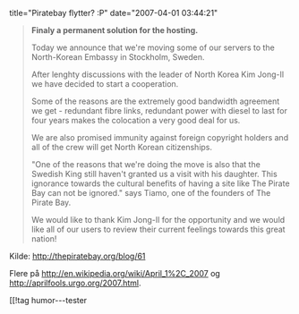 title="Piratebay flytter? :P"
date="2007-04-01 03:44:21"
<blockquote><strong>Finaly a permanent solution for the hosting.</strong>

Today we announce that we're moving some of our servers to the North-Korean Embassy in Stockholm, Sweden.

After lenghty discussions with the leader of North Korea Kim Jong-Il we have decided to start a cooperation.

Some of the reasons are the extremely good bandwidth agreement we get - redundant fibre links, redundant power with diesel to last for four years makes the colocation a very good deal for us.

We are also promised immunity against foreign copyright holders and all of the crew will get North Korean citizenships.

"One of the reasons that we're doing the move is also that the Swedish King still haven't granted us a visit with his daughter. This ignorance towards the cultural benefits of having a site like The Pirate Bay can not be ignored." says Tiamo, one of the founders of The Pirate Bay.

We would like to thank Kim Jong-Il for the opportunity and we would like all of our users to review their current feelings towards this great nation!</blockquote>

Kilde: <a href="http://thepiratebay.org/blog/61">http://thepiratebay.org/blog/61</a>

Flere på <a href="http://en.wikipedia.org/wiki/April_1%2C_2007">http://en.wikipedia.org/wiki/April_1%2C_2007</a> og <a href="http://aprilfools.urgo.org/2007.html">http://aprilfools.urgo.org/2007.html</a>.

[[!tag  humor---tester
